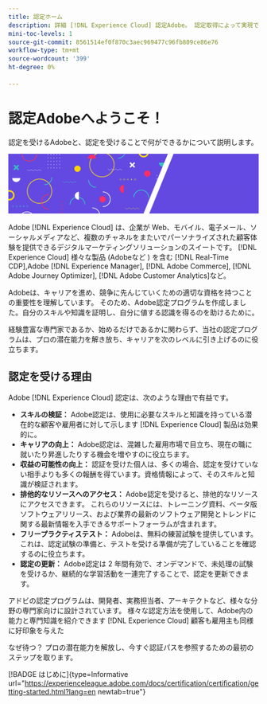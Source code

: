 ```yaml
---
title: 認定ホーム
description: 詳細 [!DNL Experience Cloud] 認定Adobe。 認定取得によって実現できることを確認します。
mini-toc-levels: 1
source-git-commit: 8561514ef0f870c3aec969477c96fb809ce86e76
workflow-type: tm+mt
source-wordcount: '399'
ht-degree: 0%

---
```


# 認定Adobeへようこそ！

認定を受けるAdobeと、認定を受けることで何ができるかについて説明します。

![バナー](/help/certifications/assets/home_banner_narrow.png)

Adobe [!DNL Experience Cloud] は、企業が Web、モバイル、電子メール、ソーシャルメディアなど、複数のチャネルをまたいでパーソナライズされた顧客体験を提供できるデジタルマーケティングソリューションのスイートです。 [!DNL Experience Cloud] 様々な製品 (Adobeなど ) を含む [!DNL Real-Time CDP],Adobe [!DNL Experience Manager], [!DNL Adobe Commerce], [!DNL Adobe Journey Optimizer], [!DNL Adobe Customer Analytics]など。

Adobeは、キャリアを進め、競争に先んじていくための適切な資格を持つことの重要性を理解しています。 そのため、Adobe認定プログラムを作成しました。自分のスキルや知識を証明し、自分に値する認識を得るのを助けるために。

経験豊富な専門家であるか、始めるだけであるかに関わらず、当社の認定プログラムは、プロの潜在能力を解き放ち、キャリアを次のレベルに引き上げるのに役立ちます。

## 認定を受ける理由

Adobe [!DNL Experience Cloud] 認定は、次のような理由で有益です。

* **スキルの検証：** Adobe認定は、使用に必要なスキルと知識を持っている潜在的な顧客や雇用者に対して示します [!DNL Experience Cloud] 製品は効果的に。
* **キャリアの向上：** Adobe認定は、混雑した雇用市場で目立ち、現在の職に就いたり昇進したりする機会を増やすのに役立ちます。
* **収益の可能性の向上：** 認証を受けた個人は、多くの場合、認定を受けていない相手よりも多くの報酬を得ています。資格情報によって、そのスキルと知識が検証されます。
* **排他的なリソースへのアクセス：** Adobe認定を受けると、排他的なリソースにアクセスできます。 これらのリソースには、トレーニング資料、ベータ版ソフトウェアリリース、および業界の最新のソフトウェア開発とトレンドに関する最新情報を入手できるサポートフォーラムが含まれます。
* **フリープラクティステスト：** Adobeは、無料の練習試験を提供しています。これは、認定試験の準備と、テストを受ける準備が完了していることを確認するのに役立ちます。
* **認定の更新：** Adobe認定は 2 年間有効で、オンデマンドで、未処理の試験を受けるか、継続的な学習活動を一連完了することで、認定を更新できます。

アドビの認定プログラムは、開発者、実務担当者、アーキテクトなど、様々な分野の専門家向けに設計されています。 様々な認定方法を使用して、Adobe内の能力と専門知識を紹介できます [!DNL Experience Cloud] 顧客も雇用主も同様に好印象を与えた

なぜ待つ？ プロの潜在能力を解放し、今すぐ認証パスを参照するための最初のステップを取ります。

[!BADGE はじめに]{type=Informative url="https://experienceleague.adobe.com/docs/certification/certification/getting-started.html?lang=en newtab=true"}
